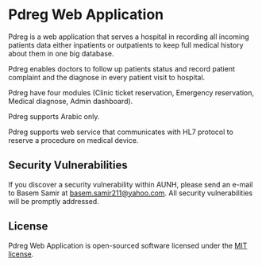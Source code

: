 # Pdreg Web Application

Pdreg is a web application that serves a hospital in recording all incoming patients data either inpatients or outpatients to keep full medical history about them in one big database. 

Pdreg enables doctors to follow up patients status and  record patient complaint and the diagnose in every patient visit to hospital.

Pdreg have four modules (Clinic ticket reservation, Emergency reservation, Medical diagnose, Admin dashboard).

Pdreg supports Arabic only.

Pdreg supports web service that communicates with HL7 protocol to reserve a procedure on medical device.
 
## Security Vulnerabilities

If you discover a security vulnerability within AUNH, please send an e-mail to Basem Samir at basem.samir211@yahoo.com. All security vulnerabilities will be promptly addressed.

## License

Pdreg Web Application is open-sourced software licensed under the [MIT license](http://opensource.org/licenses/MIT).
